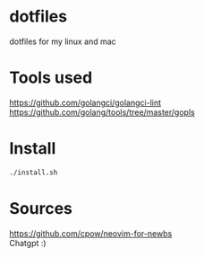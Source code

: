 # dotfiles
dotfiles for my linux and mac

# Tools used

https://github.com/golangci/golangci-lint <br/>
https://github.com/golang/tools/tree/master/gopls <br/>

# Install

```sh
./install.sh
```

# Sources

https://github.com/cpow/neovim-for-newbs <br/>
Chatgpt :)

